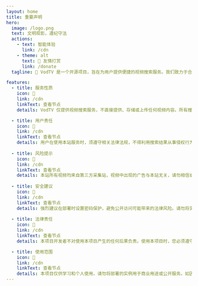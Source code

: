 ```yaml
---
layout: home
title: 重要声明    
hero:
  image: /logo.png
  text: 文明观影，遵纪守法  
  actions:
    - text: 智能体验
      link: /cdn 
    - theme: alt
      text: 🥇 友情打赏
      link: /donate 
  tagline: 📢 VodTV 是一个开源项目，旨在为用户提供便捷的视频搜索服务。我们致力于合法合规地运营，但由于视频内容来源于第三方，我们无法保证所有内容的合法性。如果您发现任何违法或侵权内容，请及时联系相关内容提供方进行处理。我们鼓励用户举报违法内容，共同维护良好的网络环境。

features:
  - title: 服务性质
    icon: 🛑
    link: /cdn 
    linkText: 查看节点 
    details: VodTV 仅提供视频搜索服务，不直接提供、存储或上传任何视频内容。所有搜索结果均来自第三方公开接口。

  - title: 用户责任
    icon: 🚀
    link: /cdn 
    linkText: 查看节点 
    details: 用户在使用本站服务时，须遵守相关法律法规，不得利用搜索结果从事侵权行为，如下载、传播未经授权的作品等。
      
  - title: 风险提示
    icon: 🎯
    link: /cdn 
    linkText: 查看节点 
    details: 本站所有视频均来自第三方采集站，视频中出现的广告与本站无关，请勿相信或点击视频中的任何广告内容，谨防上当受骗。
      
  - title: 安全建议
    icon: 🛑
    link: /cdn 
    linkText: 查看节点 
    details: 强烈建议在部署时设置密码保护，避免公开访问可能带来的法律风险。请勿将实例链接公开分享或传播。
     
  - title: 法律责任
    icon: 🚀
    link: /cdn 
    linkText: 查看节点 
    details: 本项目开发者不对使用本项目产生的任何后果负责。使用本项目时，您必须遵守当地的法律法规。

  - title: 使用范围
    icon: 🎯
    link: /cdn 
    linkText: 查看节点 
    details: 本项目仅供学习和个人使用，请勿将部署的实例用于商业用途或公开服务。如因公开分享导致的任何法律问题，用户需自行承担责任。   
---    
```

<confetti />
